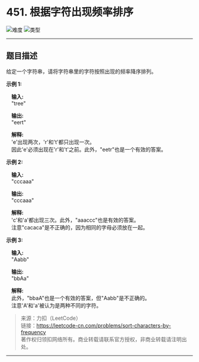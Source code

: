 # 451. 根据字符出现频率排序

![难度](https://img.shields.io/badge/难度-中等-f0ad4e.svg?logo=leetcode&style=flat)  ![类型](https://img.shields.io/badge/类型-set/map-violet.svg?style=flat)

---

## 题目描述

给定一个字符串，请将字符串里的字符按照出现的频率降序排列。

**示例 1:**

&emsp;**输入:**  
&emsp;"tree"

&emsp;**输出:**  
&emsp;"eert"

&emsp;**解释:**  
&emsp;'e'出现两次，'r'和't'都只出现一次。  
&emsp;因此'e'必须出现在'r'和't'之前。此外，"eetr"也是一个有效的答案。

**示例 2:**

&emsp;**输入:**  
&emsp;"cccaaa"

&emsp;**输出:**  
&emsp;"cccaaa"

&emsp;**解释:**  
&emsp;'c'和'a'都出现三次。此外，"aaaccc"也是有效的答案。  
&emsp;注意"cacaca"是不正确的，因为相同的字母必须放在一起。

**示例 3:**

&emsp;**输入:**  
&emsp;"Aabb"

&emsp;**输出:**  
&emsp;"bbAa"

&emsp;**解释:**  
&emsp;此外，"bbaA"也是一个有效的答案，但"Aabb"是不正确的。  
&emsp;注意'A'和'a'被认为是两种不同的字符。

> 来源：力扣（LeetCode）  
> 链接：https://leetcode-cn.com/problems/sort-characters-by-frequency  
> 著作权归领扣网络所有。商业转载请联系官方授权，非商业转载请注明出处。  

---
